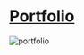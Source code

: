 # [Portfolio](https://pkbagchi.github.io/Portfolio/)

![portfolio](https://user-images.githubusercontent.com/44500224/65837611-69ca5280-e31b-11e9-8c6e-7eb3c95ab9c6.jpg)
